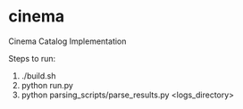 # cinema
Cinema Catalog Implementation

Steps to run:

1. ./build.sh
2. python run.py
3. python parsing_scripts/parse_results.py <logs_directory>
